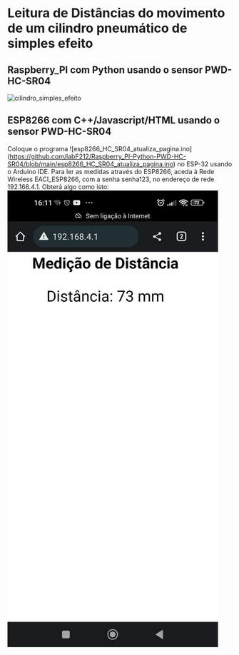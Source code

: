 # Leitura de Distâncias do movimento de um cilindro pneumático de simples efeito

## Raspberry_PI com Python usando o sensor PWD-HC-SR04

![cilindro_simples_efeito](https://user-images.githubusercontent.com/43177468/193594721-96258ffc-33e3-4f68-96b5-fc868260ec2e.jpg)

## ESP8266 com C++/Javascript/HTML usando o sensor PWD-HC-SR04

Coloque o programa ![esp8266_HC_SR04_atualiza_pagina.ino] (https://github.com/labF212/Raspberry_PI-Python-PWD-HC-SR04/blob/main/esp8266_HC_SR04_atualiza_pagina.ino) no ESP-32 usando o Arduino IDE.
Para ler as medidas através do ESP8266,  aceda à Rede Wireless EACI_ESP8266, com a senha senha123, no endereço de rede 192.168.4.1.
Obterá algo como isto:
![cilindro_simples_efeito](https://github.com/labF212/Raspberry_PI-Python-PWD-HC-SR04/blob/main/gui_da_aplicacao.jpg)
